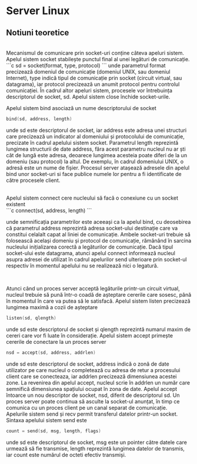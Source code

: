 # Server Linux 


## Notiuni teoretice

<br />
Mecanismul de comunicare prin socket-uri conține câteva apeluri sistem. Apelul sistem socket stabilește punctul final al unei legături de comunicație.
<br />
```c
sd = socket(format, type, protocol)
```
unde parametrul format precizează domeniul de comunicație (domeniul UNIX, sau domeniul Internet), type indică tipul de comunicație prin socket (circuit virtual, sau datagrama), iar protocol precizează un anumit protocol pentru controlul comunicației. În cadrul altor apeluri sistem, procesele vor întrebuința descriptorul de socket, sd. Apelul sistem close închide socket-urile.


<br />

Apelul sistem bind asociază un nume descriptorului de socket

```c
bind(sd, address, length)
```

unde sd este descriptorul de socket, iar address este adresa unei structuri care precizează un indicator al domeniului și protocolului de comunicație, precizate în cadrul apelului sistem socket. 
Parametrul length reprezintă lungimea structurii de date address, făra acest parametru nucleul nu ar ști cât de lungă este adresa, deoarece lungimea acesteia poate diferi de la un domeniu (sau protocol) la altul. De exemplu, în cadrul domeniului UNIX, o adresă este un nume de fișier. Procesul server atașează adresele din apelul bind unor socket-uri si face publice numele lor pentru a fi identificate de către procesele client.


<br />
Apelul sistem connect cere nucleului să facă o conexiune cu un socket existent
<br />
```c
connect(sd, address, length)
```

unde semnificația parametrilor este aceeași ca la apelul bind, cu deosebirea că parametrul address reprezintă adresa socket-ului destinație care va constitui celalalt capat al liniei de comunicație. Ambele socket-uri trebuie să folosească același domeniu și protocol de comunicație, rămânând în sarcina nucleului inițializarea corectă a legăturilor de comunicație.
Dacă tipul socket-ului este datagrama, atunci apelul connect informează nucleul asupra adresei de utilizat în cadrul apelurilor send ulterioare prin socket-ul respectiv în momentul apelului nu se realizează nici o legatură.

<br />

Atunci când un proces server acceptă legăturile printr-un circuit virtual, nucleul trebuie să pună într-o coadă de așteptare cererile care sosesc, până în momentul în care va putea să le satisfacă. Apelul sistem listen precizează lungimea maximă a cozii de așteptare 

```c
listen(sd, qlength)
```

unde sd este descriptorul de socket și qlength reprezintă numarul maxim de cereri care vor fi luate în considerație.
Apelul sistem accept primește cererile de conectare la un proces server

```c
nsd = accept(sd, address, addrlen)
```

unde sd este descriptorul de socket, address indică o zonă de date utilizator pe care nucleul o completează cu adresa de retur a procesului client care se conecteaza, iar addrlen precizează dimensiunea acestei zone. 
La revenirea din apelul accept, nucleul scrie în addrlen un număr care semnifică dimensiunea spațiului ocupat în zona de date. 
Apelul accept întoarce un nou descriptor de socket, nsd, diferit de descriptorul sd. Un proces server poate continua să asculte la socket-ul anunțat, în timp ce comunica cu un proces client pe un canal separat de comunicație.
<br />
Apelurile sistem send și recv permit transferul datelor printr-un socket. Sintaxa apelului sistem send este

```c
count = send(sd, msg, length, flags)
```

unde   sd este descriptorul de socket, msg este un pointer către datele care urmează să fie transmise, length reprezintă lungimea datelor de transmis, iar count este numărul de octeti efectiv transmiși.



























